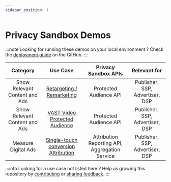 ```yaml
---
sidebar_position: 1
---
```


# Privacy Sandbox Demos

:::note
Looking for running these demos on your local environment ?
Check the [deployment guide](https://github.com/privacysandbox/privacy-sandbox-demos/blob/main/README.md) on the GitHub.
:::

|         **Category**          |                                   **Use Case**                                   |            **Privacy Sandbox APIs**            |        **Relevant for**         |
| :---------------------------: | :------------------------------------------------------------------------------: | :--------------------------------------------: | :-----------------------------: |
| Show Relevant Content and Ads |            [Retargeting / Remarketing](demos/retargeting-remarketing)            |             Protected Audience API             | Publisher, SSP, Advertiser, DSP |
| Show Relevant Content and Ads |       [VAST Video Protected Audience](demos/vast-video-protected-audience)       |             Protected Audience API             | Publisher, SSP, Advertiser, DSP |
|      Measure Digital Ads      | [Single-touch conversion Attribution](demos/single-touch-conversion-attribution) | Attribution Reporting API, Aggregation Service | Publisher, SSP, Advertiser, DSP |

:::info
Looking for a use case not listed here ?
Help us growing this repository by [contributing](https://github.com/privacysandbox/privacy-sandbox-demos/tree/main/docs/contribute) or [sharing feedback](https://github.com/privacysandbox/privacy-sandbox-demos/issues).
:::
